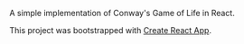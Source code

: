 A simple implementation of Conway's Game of Life in React.

This project was bootstrapped with [Create React App](https://github.com/facebook/create-react-app).
